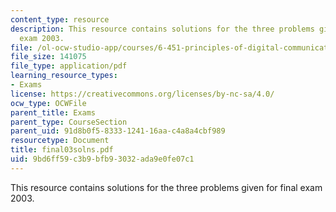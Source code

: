 ```yaml
---
content_type: resource
description: This resource contains solutions for the three problems given for final
  exam 2003.
file: /ol-ocw-studio-app/courses/6-451-principles-of-digital-communication-ii-spring-2005/9bd6ff59c3b9bfb93032ada9e0fe07c1_final03solns.pdf
file_size: 141075
file_type: application/pdf
learning_resource_types:
- Exams
license: https://creativecommons.org/licenses/by-nc-sa/4.0/
ocw_type: OCWFile
parent_title: Exams
parent_type: CourseSection
parent_uid: 91d8b0f5-8333-1241-16aa-c4a8a4cbf989
resourcetype: Document
title: final03solns.pdf
uid: 9bd6ff59-c3b9-bfb9-3032-ada9e0fe07c1
---
```

This resource contains solutions for the three problems given for final exam 2003.